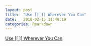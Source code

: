 ```yaml
---
layout: post
title:  "Use [[ ]] Wherever You Can"
date:   2018-02-15 11:48:19
categories: Rmarkdown
---
```


[Use [[ ]] Wherever You Can](http://www.win-vector.com/blog/2018/02/r-tip-use-wherever-you-can/)
